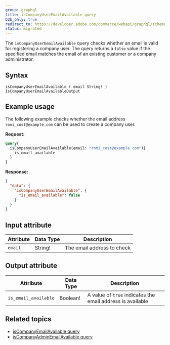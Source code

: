 ```yaml
---
group: graphql
title: isCompanyUserEmailAvailable query
b2b_only: true
redirect_to: https://developer.adobe.com/commerce/webapi/graphql/schema/b2b/company/queries/is-company-user-email-available/
status: migrated
---
```


The `isCompanyUserEmailAvailable` query checks whether an email is valid for registering a company user. The query returns a `false` value if the specified email matches the email of an existing customer or a company administrator.

## Syntax

`isCompanyUserEmailAvailable ( email String! ) IsCompanyUserEmailAvailableOutput`

## Example usage

The following example checks whether the email address `roni_cost@example.com` can be used to create a company user.

**Request:**

```graphql
query{
  isCompanyUserEmailAvailable(email: "roni_cost@example.com"){
    is_email_available
  }
}
```

**Response:**

```json
{
  "data": {
    "isCompanyUserEmailAvailable": {
      "is_email_available": false
    }
  }
}
```

## Input attribute

Attribute |  Data Type | Description
--- | --- | ---
`email` | String! | The email address to check

## Output attribute

Attribute |  Data Type | Description
--- | --- | ---
`is_email_available` | Boolean! | A value of `true` indicates the email address is available

## Related topics

*  [isCompanyEmailAvailable query]({{page.baseurl}}/graphql/queries/is-company-email-available.html)
*  [isCompanyAdminEmailAvailable query]({{page.baseurl}}/graphql/queries/is-company-admin-email-available.html)
